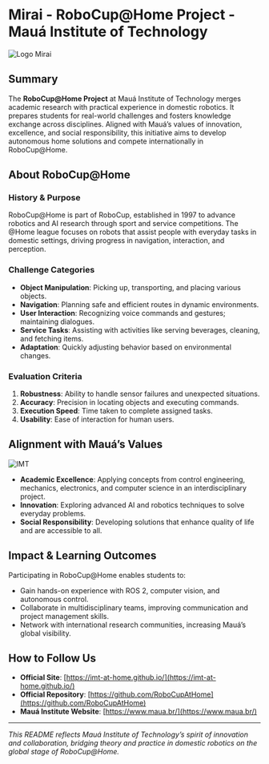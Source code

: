 # Mirai - RoboCup\@Home Project - Mauá Institute of Technology
![Logo Mirai](https://github.com/user-attachments/assets/5c787faa-869f-461b-bb9d-ed398f151be9)

## Summary

The **RoboCup\@Home Project** at Mauá Institute of Technology merges academic research with practical experience in domestic robotics. It prepares students for real-world challenges and fosters knowledge exchange across disciplines. Aligned with Mauá’s values of innovation, excellence, and social responsibility, this initiative aims to develop autonomous home solutions and compete internationally in RoboCup\@Home.

## About RoboCup\@Home

### History & Purpose

RoboCup\@Home is part of RoboCup, established in 1997 to advance robotics and AI research through sport and service competitions. The @Home league focuses on robots that assist people with everyday tasks in domestic settings, driving progress in navigation, interaction, and perception.

### Challenge Categories

* **Object Manipulation**: Picking up, transporting, and placing various objects.
* **Navigation**: Planning safe and efficient routes in dynamic environments.
* **User Interaction**: Recognizing voice commands and gestures; maintaining dialogues.
* **Service Tasks**: Assisting with activities like serving beverages, cleaning, and fetching items.
* **Adaptation**: Quickly adjusting behavior based on environmental changes.

### Evaluation Criteria

1. **Robustness**: Ability to handle sensor failures and unexpected situations.
2. **Accuracy**: Precision in locating objects and executing commands.
3. **Execution Speed**: Time taken to complete assigned tasks.
4. **Usability**: Ease of interaction for human users.

## Alignment with Mauá’s Values
![IMT](https://maua.br/images/logo-IMT.png)

* **Academic Excellence**: Applying concepts from control engineering, mechanics, electronics, and computer science in an interdisciplinary project.
* **Innovation**: Exploring advanced AI and robotics techniques to solve everyday problems.
* **Social Responsibility**: Developing solutions that enhance quality of life and are accessible to all.

## Impact & Learning Outcomes

Participating in RoboCup\@Home enables students to:

* Gain hands-on experience with ROS 2, computer vision, and autonomous control.
* Collaborate in multidisciplinary teams, improving communication and project management skills.
* Network with international research communities, increasing Mauá’s global visibility.

## How to Follow Us

* **Official Site**: [https://imt-at-home.github.io/](https://imt-at-home.github.io/)
* **Official Repository**: [https://github.com/RoboCupAtHome](https://github.com/RoboCupAtHome)
* **Mauá Institute Website**: [https://www.maua.br/](https://www.maua.br/)
---

*This README reflects Mauá Institute of Technology’s spirit of innovation and collaboration, bridging theory and practice in domestic robotics on the global stage of RoboCup\@Home.*
